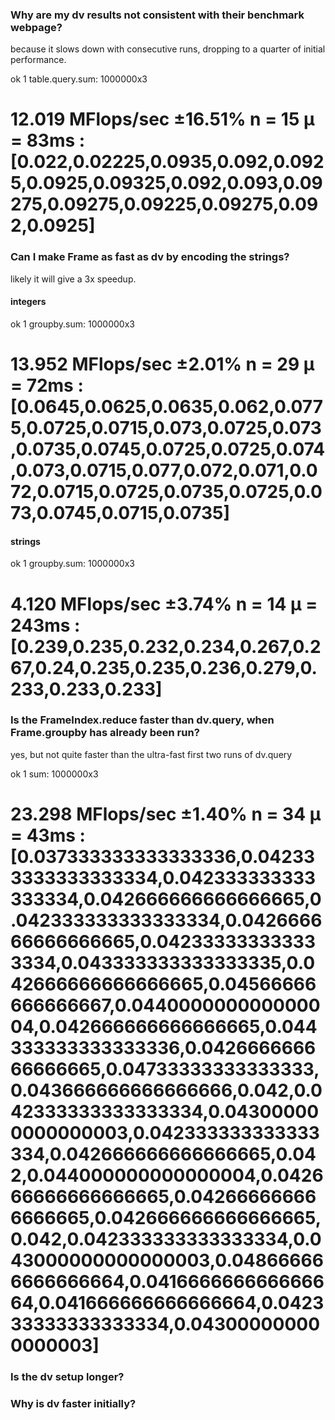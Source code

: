 
### Why are my dv results not consistent with their benchmark webpage?
because it slows down with consecutive runs, dropping to a quarter of initial performance.

ok 1 table.query.sum: 1000000x3
# 12.019 MFlops/sec ±16.51%  n = 15 µ = 83ms : [0.022,0.02225,0.0935,0.092,0.0925,0.0925,0.09325,0.092,0.093,0.09275,0.09275,0.09225,0.09275,0.092,0.0925]


### Can I make Frame as fast as dv by encoding the strings?
likely it will give a 3x speedup.

#### integers
ok 1 groupby.sum: 1000000x3
# 13.952 MFlops/sec ±2.01%  n = 29 µ = 72ms : [0.0645,0.0625,0.0635,0.062,0.0775,0.0725,0.0715,0.073,0.0725,0.073,0.0735,0.0745,0.0725,0.0725,0.074,0.073,0.0715,0.077,0.072,0.071,0.072,0.0715,0.0725,0.0735,0.0725,0.073,0.0745,0.0715,0.0735]

#### strings
ok 1 groupby.sum: 1000000x3
# 4.120 MFlops/sec ±3.74%  n = 14 µ = 243ms : [0.239,0.235,0.232,0.234,0.267,0.267,0.24,0.235,0.235,0.236,0.279,0.233,0.233,0.233]

### Is the FrameIndex.reduce faster than dv.query, when Frame.groupby has already been run?
yes, but not quite faster than the ultra-fast first two runs of dv.query

ok 1 sum: 1000000x3
# 23.298 MFlops/sec ±1.40%  n = 34 µ = 43ms : [0.037333333333333336,0.042333333333333334,0.042333333333333334,0.042666666666666665,0.042333333333333334,0.042666666666666665,0.042333333333333334,0.043333333333333335,0.042666666666666665,0.04566666666666667,0.044000000000000004,0.042666666666666665,0.044333333333333336,0.042666666666666665,0.04733333333333333,0.043666666666666666,0.042,0.042333333333333334,0.043000000000000003,0.042333333333333334,0.042666666666666665,0.042,0.044000000000000004,0.042666666666666665,0.042666666666666665,0.042666666666666665,0.042,0.042333333333333334,0.043000000000000003,0.048666666666666664,0.041666666666666664,0.041666666666666664,0.042333333333333334,0.043000000000000003]


### Is the dv setup longer?

### Why is dv faster initially?
